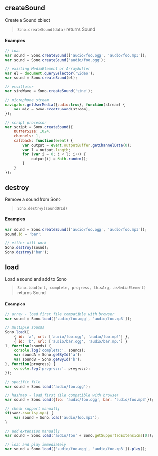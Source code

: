 ## createSound

Create a Sound object

>`Sono.createSound(data)` returns Sound

#### Examples

```javascript
// load
var sound = Sono.createSound(['audio/foo.ogg', 'audio/foo.mp3']);
var sound = Sono.createSound('audio/foo.ogg');

// existing MediaElement or ArrayBuffer
var el = document.querySelector('video');
var sound = Sono.createSound(el);

// oscillator
var sineWave = Sono.createSound('sine');

// microphone stream
navigator.getUserMedia({audio:true}, function(stream) {
	var mic = Sono.createSound(stream);
});

// script processor
var script = Sono.createSound({
	bufferSize: 1024,
	channels: 1,
	callback: function(event) {
		var output = event.outputBuffer.getChannelData(0);
	    var l = output.length;
	    for (var i = 0; i < l; i++) {
	        output[i] = Math.random();
	    }
	}
});
```

## destroy

Remove a sound from Sono

>`Sono.destroy(soundOrId)`

#### Examples

```javascript
var sound = Sono.createSound(['audio/foo.ogg', 'audio/foo.mp3']);
sound.id = 'bar';

// either will work
Sono.destroy(sound);
Sono.destroy('bar');
```


## load

Load a sound and add to Sono

>`Sono.load(url, complete, progress, thisArg, asMediaElement)` returns Sound

#### Examples

```javascript
// array - load first file compatible with browser
var sound = Sono.load(['audio/foo.ogg', 'audio/foo.mp3']);

// multiple sounds
Sono.load([
	{ id: 'a', url: ['audio/foo.ogg', 'audio/foo.mp3'] },
	{ id: 'b', url: ['audio/bar.ogg', 'audio/bar.mp3'] }
], function(sounds) {
	console.log('complete:', sounds);
	var soundA = Sono.getById('a');
	var soundB = Sono.getById('b');
}, function(progress) {
	console.log('progress:', progress);
});

// specific file
var sound = Sono.load('audio/foo.ogg');

// hashmap - load first file compatible with browser
var sound = Sono.load({foo: 'audio/foo.ogg', bar: 'audio/foo.mp3'});

// check support manually
if(Sono.canPlay.mp3) {
	var sound = Sono.load('audio/foo.mp3');
}

// add extension manually
var sound = Sono.load('audio/foo' + Sono.getSupportedExtensions[0]);

// load and play immediately
var sound = Sono.load(['audio/foo.ogg', 'audio/foo.mp3']).play();

```
